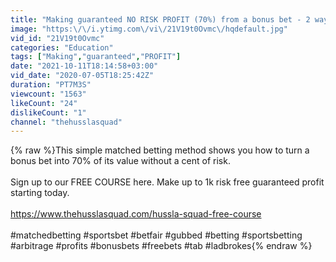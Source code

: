 ```yaml
---
title: "Making guaranteed NO RISK PROFIT (70%) from a bonus bet - 2 way dutching"
image: "https:\/\/i.ytimg.com\/vi\/21V19t0Ovmc\/hqdefault.jpg"
vid_id: "21V19t0Ovmc"
categories: "Education"
tags: ["Making","guaranteed","PROFIT"]
date: "2021-10-11T18:14:58+03:00"
vid_date: "2020-07-05T18:25:42Z"
duration: "PT7M3S"
viewcount: "1563"
likeCount: "24"
dislikeCount: "1"
channel: "thehusslasquad"
---
```

{% raw %}This simple matched betting method shows you how to turn a bonus bet into 70% of its value without a cent of risk. <br /><br />Sign up to our FREE COURSE here. Make up to 1k risk free guaranteed profit starting today.<br /><br /><a rel="nofollow" target="blank" href="https://www.thehusslasquad.com/hussla-squad-free-course">https://www.thehusslasquad.com/hussla-squad-free-course</a><br /><br />#matchedbetting #sportsbet #betfair #gubbed #betting #sportsbetting #arbitrage #profits #bonusbets #freebets #tab #ladbrokes{% endraw %}
